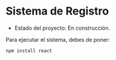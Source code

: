 <h1> Sistema de Registro</h1>

- Estado del proyecto: En construcción.

Para ejecutar el sistema, debes de poner:

```npm install react```
